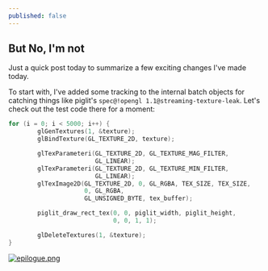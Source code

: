 ```yaml
---
published: false
---
```

## But No, I'm not

Just a quick post today to summarize a few exciting changes I've made today.

To start with, I've added some tracking to the internal batch objects for catching things like piglit's `spec@!opengl 1.1@streaming-texture-leak`. Let's check out the test code there for a moment:

```c
for (i = 0; i < 5000; i++) {
        glGenTextures(1, &texture);
        glBindTexture(GL_TEXTURE_2D, texture);

        glTexParameteri(GL_TEXTURE_2D, GL_TEXTURE_MAG_FILTER,
                        GL_LINEAR);
        glTexParameteri(GL_TEXTURE_2D, GL_TEXTURE_MIN_FILTER,
                        GL_LINEAR);
        glTexImage2D(GL_TEXTURE_2D, 0, GL_RGBA, TEX_SIZE, TEX_SIZE,
                     0, GL_RGBA,
                     GL_UNSIGNED_BYTE, tex_buffer);

        piglit_draw_rect_tex(0, 0, piglit_width, piglit_height,
                             0, 0, 1, 1);

        glDeleteTextures(1, &texture);
}
```


[![epilogue.png]({{site.url}}/assets/bench1/endpost1.png)]({{site.url}}/assets/bench1/epilogue.png)